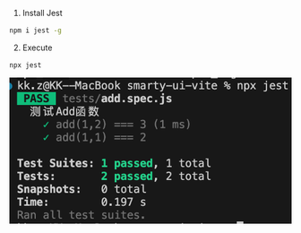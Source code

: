 1. Install Jest

``` bash
npm i jest -g
```

2. Execute

```sh
npx jest
```

![add_jest](./imgs/add_jest.png)
